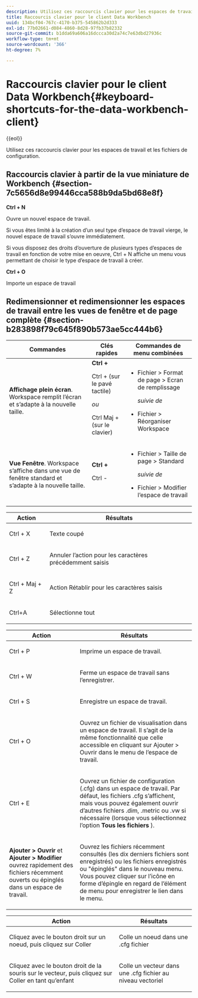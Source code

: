 ```yaml
---
description: Utilisez ces raccourcis clavier pour les espaces de travail et les fichiers de configuration.
title: Raccourcis clavier pour le client Data Workbench
uuid: 134bcf04-767c-4170-b375-545862b2d333
exl-id: 77b02661-d084-4860-8d28-97fb37b82332
source-git-commit: b1dda69a606a16dccca30d2a74c7e63dbd27936c
workflow-type: tm+mt
source-wordcount: '366'
ht-degree: 7%

---
```


# Raccourcis clavier pour le client Data Workbench{#keyboard-shortcuts-for-the-data-workbench-client}

{{eol}}

Utilisez ces raccourcis clavier pour les espaces de travail et les fichiers de configuration.

## Raccourcis clavier à partir de la vue miniature de Workbench {#section-7c5656d8e99446cca588b9da5bd68e8f}

**Ctrl + N**

Ouvre un nouvel espace de travail.

Si vous êtes limité à la création d’un seul type d’espace de travail vierge, le nouvel espace de travail s’ouvre immédiatement.

Si vous disposez des droits d’ouverture de plusieurs types d’espaces de travail en fonction de votre mise en oeuvre, Ctrl + N affiche un menu vous permettant de choisir le type d’espace de travail à créer.

**Ctrl + O**

Importe un espace de travail

## Redimensionner et redimensionner les espaces de travail entre les vues de fenêtre et de page complète {#section-b283898f79c645f890b573ae5cc444b6}

<table id="table_A01C514C99F043338D183A6839E03DEA"> 
 <thead> 
  <tr> 
   <th colname="col1" class="entry"> Commandes </th> 
   <th colname="col2" class="entry"> Clés rapides </th> 
   <th colname="col3" class="entry"> Commandes de menu combinées </th> 
  </tr>
 </thead>
 <tbody> 
  <tr> 
   <td colname="col1"> <p><b>Affichage plein écran</b>. Workspace remplit l’écran et s’adapte à la nouvelle taille. </p> </td> 
   <td colname="col2"><b>Ctrl +</b> <p>Ctrl + (sur le pavé tactile) </p> <p><i>ou</i> </p> <p>Ctrl Maj + (sur le clavier) </p> </td> 
   <td colname="col3"> 
    <ul id="ul_C7C731B894D946D9916F50806F015857"> 
     <li id="li_452B4C119B1A40038A408CFFC53653A9"><span class="uicontrol"> Fichier</span> &gt; <span class="uicontrol"> Format de page</span> &gt; <span class="uicontrol"> Ecran de remplissage</span> <p><i>suivie de</i> </p> </li> 
     <li id="li_DE9B8B31B9F24A6AA68A1D0DB886B501"><span class="uicontrol"> Fichier</span> &gt; <span class="uicontrol"> Réorganiser Workspace</span> </li> 
    </ul> </td> 
  </tr> 
  <tr> 
   <td colname="col1"> <p><b>Vue Fenêtre</b>. Workspace s’affiche dans une vue de fenêtre standard et s’adapte à la nouvelle taille. </p> </td> 
   <td colname="col2"><b>Ctrl +</b> <p>Ctrl - </p> </td> 
   <td colname="col3"> 
    <ul id="ul_3474B9EFD69343C09BC84E485D896C28"> 
     <li id="li_820BAED76FF24A5785E6D89C5C692DD5">Fichier &gt; Taille de page &gt; Standard <p><i>suivie de</i> </p> </li> 
     <li id="li_337789F282CE4C2C990C67B115782454">Fichier &gt; Modifier l’espace de travail </li> 
    </ul> </td> 
  </tr> 
 </tbody> 
</table>

<!-- <a id="section_0597BF92E1AF4BCF9F1C8CEFFE52649A"></a> -->

<table id="table_B774FDAD85AD443897F0F9BC3EC843C7"> 
 <thead> 
  <tr> 
   <th colname="col1" class="entry"> Action </th> 
   <th colname="col2" class="entry"> Résultats </th> 
  </tr>
 </thead>
 <tbody> 
  <tr> 
   <td colname="col1"> <p>Ctrl + X </p> </td> 
   <td colname="col2"> <p>Texte coupé </p> </td> 
  </tr> 
  <tr> 
   <td colname="col1"> <p>Ctrl + Z </p> </td> 
   <td colname="col2"> <p>Annuler l’action pour les caractères précédemment saisis </p> </td> 
  </tr> 
  <tr> 
   <td colname="col1"> <p>Ctrl + Maj + Z </p> </td> 
   <td colname="col2"> <p>Action Rétablir pour les caractères saisis </p> </td> 
  </tr> 
  <tr> 
   <td colname="col1"> <p>Ctrl+A </p> </td> 
   <td colname="col2"> <p>Sélectionne tout </p> </td> 
  </tr> 
 </tbody> 
</table>

<table id="table_BFCDE46CE5F64AF291A67EC488EF92A1"> 
 <thead> 
  <tr> 
   <th colname="col1" class="entry"> Action </th> 
   <th colname="col2" class="entry"> Résultats </th> 
  </tr>
 </thead>
 <tbody> 
  <tr> 
   <td colname="col1"> <p>Ctrl + P </p> </td> 
   <td colname="col2"> <p>Imprime un espace de travail. </p> </td> 
  </tr> 
  <tr> 
   <td colname="col1"> <p>Ctrl + W </p> </td> 
   <td colname="col2"> <p>Ferme un espace de travail sans l’enregistrer. </p> </td> 
  </tr> 
  <tr> 
   <td colname="col1"> <p>Ctrl + S </p> </td> 
   <td colname="col2"> <p>Enregistre un espace de travail. </p> </td> 
  </tr> 
  <tr> 
   <td colname="col1"> <p>Ctrl + O </p> </td> 
   <td colname="col2"> <p>Ouvrez un fichier de visualisation dans un espace de travail. Il s’agit de la même fonctionnalité que celle accessible en cliquant sur Ajouter &gt; Ouvrir dans le menu de l’espace de travail. </p> </td> 
  </tr> 
  <tr> 
   <td colname="col1"> <p>Ctrl + E </p> </td> 
   <td colname="col2"> <p>Ouvrez un fichier de configuration (.cfg) dans un espace de travail. Par défaut, les fichiers .cfg s’affichent, mais vous pouvez également ouvrir d’autres fichiers .dim, .metric ou .vw si nécessaire (lorsque vous sélectionnez l’option <b>Tous les fichiers</b> ). </p> </td> 
  </tr> 
  <tr> 
   <td colname="col1"> <p><b>Ajouter &gt; Ouvrir</b> et <b>Ajouter &gt; Modifier</b> ouvrez rapidement des fichiers récemment ouverts ou épinglés dans un espace de travail. </p> </td> 
   <td colname="col2"> <p>Ouvrez les fichiers récemment consultés (les dix derniers fichiers sont enregistrés) ou les fichiers enregistrés ou "épinglés" dans le nouveau menu. Vous pouvez cliquer sur l’icône en forme d’épingle en regard de l’élément de menu pour enregistrer le lien dans le menu. </p> </td> 
  </tr> 
 </tbody> 
</table>

<table id="table_99414A5999F94A2EAB2BBBA27EE487F5"> 
 <thead> 
  <tr> 
   <th colname="col1" class="entry"> Action </th> 
   <th colname="col2" class="entry"> Résultats </th> 
  </tr>
 </thead>
 <tbody> 
  <tr> 
   <td colname="col1"> <p>Cliquez avec le bouton droit sur un noeud, puis cliquez sur <span class="uicontrol"> Coller</span> </p> </td> 
   <td colname="col2"> <p>Colle un noeud dans une <span class="filepath"> .cfg</span> fichier </p> </td> 
  </tr> 
  <tr> 
   <td colname="col1"> <p>Cliquez avec le bouton droit de la souris sur le vecteur, puis cliquez sur <span class="uicontrol"> Coller en tant qu’enfant</span> </p> </td> 
   <td colname="col2"> <p>Colle un vecteur dans une <span class="filepath"> .cfg</span> fichier au niveau vectoriel </p> </td> 
  </tr> 
 </tbody> 
</table>
